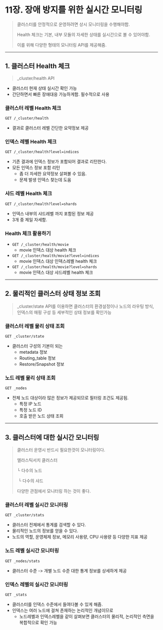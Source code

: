 # 11장.  장애  방지를 위한 실시간 모니터링

>  클러스터를 안정적으로 운영하려면 상시 모니터링을 수행해야함.
>
> Health 체크는 기본,  내부 모듈의 자세한 상태를 실시간으로 볼 수 있어야함. 
>
> 이를 위해 다양한 형태의 모니터링 API를 제공해줌.

---

## 1. 클러스터 Health 체크

> _cluster/health API

- 클러스터 현재 상태 실시간 확인 가능
- 간단하면서 빠른 장애대응 가능하게함. 필수적으로 사용



### 클러스터 레벨 Health 체크

`GET /_cluster/health`

- 결과로 클러스터 레벨 간단한 요약정보 제공



### 인덱스 레벨 Health 체크

`GET /_cluster/health?level=indices`

- 기존 결과에 인덱스 정보가 포함되어 결과로 리턴한다.
- 모든 인덱스 정보 포함 리턴
  - 좀 더 자세한 요약정보 살펴볼 수 있음.
  - 문제 발생 인덱스 찾는데 도움



### 샤드 레벨 Health 체크

`GET /_cluster/health?level=shards`

- 인덱스 내부의 샤드레벨 까지 포함된 정보 제공
- 3개 중 제일 자세함.



### Health 체크 활용하기

- `GET /_cluster/health/movie`  
  - movie 인덱스 대상 health 체크
- `GET /_cluster/health/movie?level=indices`
  - movie  인덱스 대상 인덱스레벨 health 체크
- `GET /_cluster/health/movie?level=shards`
  - movie 인덱스 대상 샤드레벨 health 체크 

---

## 2. 물리적인 클러스터 상태 정보 조회

> _cluster/state API를 이용하면 클러스터의 환경설정이나 노드의 라우팅 방식, 인덱스의 매핑  구성 등 세부적인 상태 정보를 확인가능



### 클러스터 레벨 물리 상태 조회

`GET _cluster/state`

- 클러스터 구성의 기본이 되는
  - metadata 정보
  - Routing_table 정보
  - Restore/Snapshot 정보



### 노드 레벨 물리 상태 조회

`GET _nodes`

- 전체 노드 대상이라 많은 정보가 제공되므로 필터링 조건도 제공됨.
  - 특정 IP 노드
  - 특정 노드  ID
  - 호출 받은 노드 상태 조회

---

## 3. 클러스터에 대한 실시간 모니터링

> 클러스터 운영시 반드시 필요한것이 모니터링이다.
> 
>
> 엘라스틱서치 클러스터
>
> └  다수의 노드
>
> ​     └  다수의 샤드
>
> 
>
> 다양한 관점에서 모니터링 하는 것이 좋다.



### 클러스터 레벨 실시간 모니터링

`GET _cluster/stats`

- 클러스터 전체에서 통계를 검색할 수 있다.
- 물리적인 노드의 정보를 얻을 수 있다.
- 노드의 역할, 운영체제 정보, 메모리 사용량, CPU 사용량 등 다양한 지표 제공



### 노드 레벨 실시간 모니터링 

`GET _nodes/stats`

- 클러스터  수준 -> 개별 노드 수준 대한 통계 정보를 상세하게 제공



### 인덱스 레벨의 실시간 모니터링

`GET _stats`

- 클러스터를 인덱스  수준에서 들여다볼 수 있게 해줌.
- 인덱스는 여러 노드에 걸쳐 존재하는 논리적인 개념이므로
  - 노드레벨과 인덱스레벨을 같이 살펴보면 클러스터의 물리적, 논리적인 측면을 복합적으로 확인 가능










